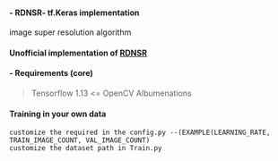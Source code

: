 #### - RDNSR- tf.Keras implementation
image super resolution algorithm 
#### Unofficial implementation of [RDNSR](https://arxiv.org/pdf/1802.08797.pdf)


#### - Requirements (core)
> Tensorflow 1.13 <=
> OpenCV
> Albumenations

#### Training in your own data
```
customize the required in the config.py --(EXAMPLE(LEARNING_RATE, TRAIN_IMAGE_COUNT, VAL_IMAGE_COUNT)
customize the dataset path in Train.py

```


